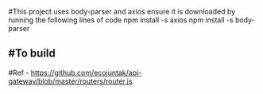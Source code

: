 #This project uses body-parser and axios ensure it is downloaded by running the following lines of code
npm install -s axios
npm install -s body-parser

#To build
--

#Ref - https://github.com/ecojuntak/api-gateway/blob/master/routers/router.js